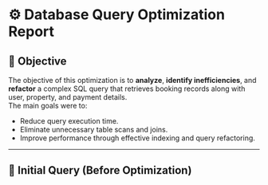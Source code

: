 # ⚙️ Database Query Optimization Report

## 🧠 Objective
The objective of this optimization is to **analyze**, **identify inefficiencies**, and **refactor** a complex SQL query that retrieves booking records along with user, property, and payment details.  
The main goals were to:
- Reduce query execution time.
- Eliminate unnecessary table scans and joins.
- Improve performance through effective indexing and query refactoring.

---

## 🧾 Initial Query (Before Optimization)
